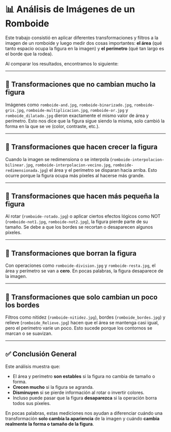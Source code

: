 # 📊 Análisis de Imágenes de un Romboide

Este trabajo consistió en aplicar diferentes transformaciones y filtros a la imagen de un romboide y luego medir dos cosas importantes: **el área** (qué tanto espacio ocupa la figura en la imagen) y **el perímetro** (qué tan largo es el borde que la rodea).

Al comparar los resultados, encontramos lo siguiente:

---

## 🔹 Transformaciones que no cambian mucho la figura

Imágenes como `romboide-and.jpg`, `romboide-binarizado.jpg`, `romboide-gris.jpg`, `romboide-multiplicacion.jpg`, `romboide-or.jpg` y `romboide_dilatado.jpg` dieron exactamente el mismo valor de área y perímetro.
Esto nos dice que la figura sigue siendo la misma, solo cambió la forma en la que se ve (color, contraste, etc.).

---

## 🔹 Transformaciones que hacen crecer la figura

Cuando la imagen se redimensiona o se interpola (`romboide-interpolacion-bilinear.jpg`, `romboide-interpolacion-vecino.jpg`, `romboide-redimensionada.jpg`) el área y el perímetro se disparan hacia arriba.
Esto ocurre porque la figura ocupa más píxeles al hacerse más grande.

---

## 🔹 Transformaciones que hacen más pequeña la figura

Al rotar (`romboide-rotado.jpg`) o aplicar ciertos efectos lógicos como NOT (`romboide-not1.jpg`, `romboide-not2.jpg`), la figura pierde parte de su tamaño.
Se debe a que los bordes se recortan o desaparecen algunos píxeles.

---

## 🔹 Transformaciones que borran la figura

Con operaciones como `romboide-division.jpg` y `romboide-resta.jpg`, el área y perímetro se van a **cero**.
En pocas palabras, la figura desaparece de la imagen.

---

## 🔹 Transformaciones que solo cambian un poco los bordes

Filtros como nitidez (`romboide-nitidez.jpg`), bordes (`romboide_bordes.jpg`) y relieve (`romboide_Relieve.jpg`) hacen que el área se mantenga casi igual, pero el perímetro varíe un poco.
Esto sucede porque los contornos se marcan o se suavizan.

---

## ✅ Conclusión General

Este análisis muestra que:

- El área y perímetro **son estables** si la figura no cambia de tamaño o forma.
- **Crecen mucho** si la figura se agranda.
- **Disminuyen** si se pierde información al rotar o invertir colores.
- Incluso puede pasar que la figura **desaparezca** si la operación borra todos sus píxeles.

En pocas palabras, estas mediciones nos ayudan a diferenciar cuándo una transformación **solo cambia la apariencia** de la imagen y cuándo **cambia realmente la forma o tamaño de la figura**.
